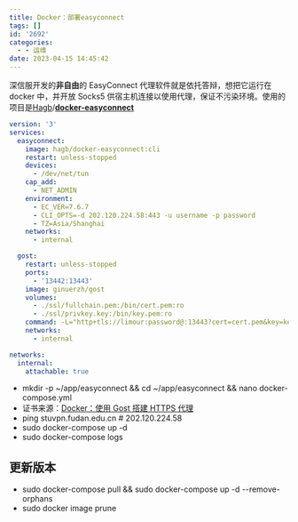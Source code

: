 ```yaml
---
title: Docker：部署easyconnect
tags: []
id: '2692'
categories:
  - - 运维
date: 2023-04-15 14:45:42
---
```


深信服开发的**非自由**的 EasyConnect 代理软件就是依托答辩，想把它运行在 docker 中，并开放 Socks5 供宿主机连接以使用代理，保证不污染环境。使用的项目是[Hagb](https://github.com/Hagb)/**[docker-easyconnect](https://github.com/Hagb/docker-easyconnect)**

```yml
version: '3'
services:
  easyconnect:
    image: hagb/docker-easyconnect:cli
    restart: unless-stopped
    devices:
      - /dev/net/tun
    cap_add:
      - NET_ADMIN
    environment:
      - EC_VER=7.6.7
      - CLI_OPTS=-d 202.120.224.58:443 -u username -p password
      - TZ=Asia/Shanghai
    networks:
      - internal

  gost:
    restart: unless-stopped
    ports:
      - '13442:13443'
    image: ginuerzh/gost
    volumes:
      - ./ssl/fullchain.pem:/bin/cert.pem:ro
      - ./ssl/privkey.key:/bin/key.pem:ro
    command: -L="http+tls://limour:password@:13443?cert=cert.pem&key=key.pem&probe_resist=code:400&knock=www.library.fudan.edu.cn" -F="socks5://easyconnect:1080"
    networks:
      - internal

networks:
  internal:
    attachable: true
```

*   mkdir -p ~/app/easyconnect && cd ~/app/easyconnect && nano docker-compose.yml
*   证书来源：[Docker：使用 Gost 搭建 HTTPS 代理](https://occdn.limour.top/2582.html)
*   ping stuvpn.fudan.edu.cn # 202.120.224.58
*   sudo docker-compose up -d
*   sudo docker-compose logs

## 更新版本

*   sudo docker-compose pull && sudo docker-compose up -d --remove-orphans
*   sudo docker image prune